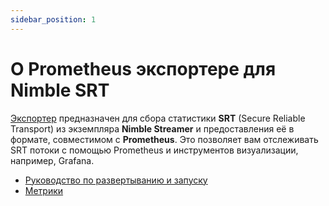 ```yaml
---
sidebar_position: 1
---
```


# О Prometheus экспортере для Nimble SRT

[Экспортер](https://github.com/deckhouse/nimble_exporter) предназначен для сбора статистики **SRT** (Secure Reliable Transport) из экземпляра **Nimble Streamer** и предоставления её в формате, совместимом с **Prometheus**. Это позволяет вам отслеживать SRT потоки с помощью Prometheus и инструментов визуализации, например, Grafana.

* [Руководство по развертыванию и запуску](./start.md)
* [Метрики](./metrics-reference.md)